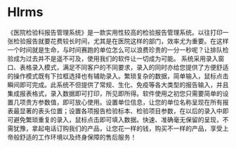 # Hlrms
 《医院检验科报告管理系统》是一款实用性较高的检验报告管理系统。以往打印一张检验报告就要花费较长时间，尤其是在医院这样的部门，效率尤为重要。在这样一个时间就是生命，与时间赛跑的单位怎么可以浪费珍贵的一分一秒呢？让排队检验成为过去并不是遥不可及，使用我们的软件让一切成为可能。        系统采用录入窗口、表格录入模式，满足不同客户的不同要求，录入的同时亦给您提供了方便舒适的操作模式既有下拉框选择也有辅助录入。繁琐复杂的数据，简单输入，鼠标点击瞬间即可完成。此系统不但提供了常规、生化、免疫等各大类型的报告输入，并且集成报表格式，录入数据即可打印，所见即所得。软件使用之初您只需要简单的设置几项贵方参数值，即可放心使用。设置单位信息，让您的单位名称呈现在所有报表最显著的表头位置；设置各项报告检验标本、检验项目参数，在以后的录入中即可避免繁琐重复的录入，鼠标点击即可填入数据。快速、准确毫无保留的呈现，不需犹豫，拿起电话订购我们的产品，让您花一样的钱，购买不一样的产品，享受上帝般舒适的工作环境以及终身保障的售后服务！
